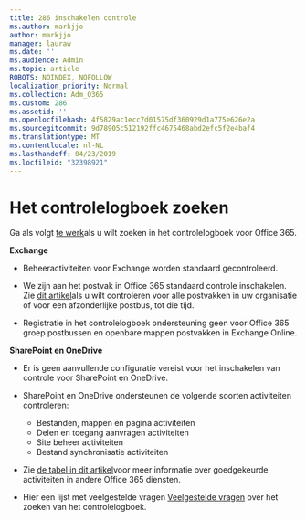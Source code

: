 ```yaml
---
title: 286 inschakelen controle
ms.author: markjjo
author: markjjo
manager: lauraw
ms.date: ''
ms.audience: Admin
ms.topic: article
ROBOTS: NOINDEX, NOFOLLOW
localization_priority: Normal
ms.collection: Adm_O365
ms.custom: 286
ms.assetid: ''
ms.openlocfilehash: 4f5829ac1ecc7d01575df360929d1a775e626e2a
ms.sourcegitcommit: 9d78905c512192ffc4675468abd2efc5f2e4baf4
ms.translationtype: MT
ms.contentlocale: nl-NL
ms.lasthandoff: 04/23/2019
ms.locfileid: "32398921"
---
```

# <a name="search-the-audit-log"></a>Het controlelogboek zoeken

Ga als volgt [te werk](https://docs.microsoft.com/office365/securitycompliance/search-the-audit-log-in-security-and-compliance#search-the-audit-log)als u wilt zoeken in het controlelogboek voor Office 365. 

**Exchange**

- Beheeractiviteiten voor Exchange worden standaard gecontroleerd.

- We zijn aan het postvak in Office 365 standaard controle inschakelen. Zie [dit artikel](https://docs.microsoft.com/office365/securitycompliance/enable-mailbox-auditing)als u wilt controleren voor alle postvakken in uw organisatie of voor een afzonderlijke postbus, tot die tijd.

- Registratie in het controlelogboek ondersteuning geen voor Office 365 groep postbussen en openbare mappen postvakken in Exchange Online.

**SharePoint en OneDrive**

- Er is geen aanvullende configuratie vereist voor het inschakelen van controle voor SharePoint en OneDrive.

- SharePoint en OneDrive ondersteunen de volgende soorten activiteiten controleren: 

    - Bestanden, mappen en pagina activiteiten
    - Delen en toegang aanvragen activiteiten
    - Site beheer activiteiten
    - Bestand synchronisatie activiteiten

- Zie [de tabel in dit artikel](https://docs.microsoft.com/office365/securitycompliance/search-the-audit-log-in-security-and-compliance#audited-activities)voor meer informatie over goedgekeurde activiteiten in andere Office 365 diensten.

- Hier een lijst met veelgestelde vragen [Veelgestelde vragen](https://docs.microsoft.com/office365/securitycompliance/search-the-audit-log-in-security-and-compliance#frequently-asked-questions) over het zoeken van het controlelogboek.